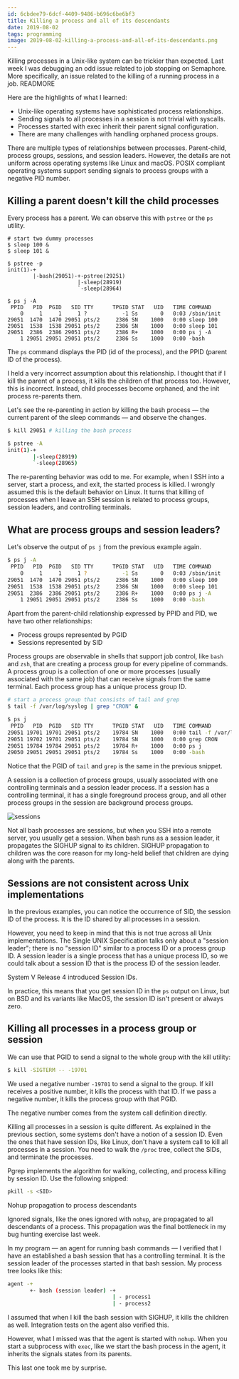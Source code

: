 ```yaml
---
id: 6cbdee79-6dcf-4409-9486-b696c6be6bf3
title: Killing a process and all of its descendants
date: 2019-08-02
tags: programming
image: 2019-08-02-killing-a-process-and-all-of-its-descendants.png
---
```


Killing processes in a Unix-like system can be trickier than expected. Last
week I was debugging an odd issue related to job stopping on Semaphore.
More specifically, an issue related to the killing of a running process in a
job. READMORE

Here are the highlights of what I learned:

- Unix-like operating systems have sophisticated process relationships.
- Sending signals to all processes in a session is not trivial with syscalls.
- Processes started with exec inherit their parent signal configuration.
- There are many challenges with handling orphaned process groups.

There are multiple types of relationships between processes. Parent-child,
process groups, sessions, and session leaders. However, the details are not
uniform across operating systems like Linux and macOS. POSIX compliant
operating systems support sending signals to process groups with a negative
PID number.

## Killing a parent doesn't kill the child processes

Every process has a parent. We can observe this with `pstree` or the `ps` utility.

``` shell
# start two dummy processes
$ sleep 100 &
$ sleep 101 &

$ pstree -p
init(1)-+
        |-bash(29051)-+-pstree(29251)
                      |-sleep(28919)
                      `-sleep(28964)

$ ps j -A
 PPID   PID  PGID   SID TTY      TPGID STAT   UID   TIME COMMAND
    0     1     1     1 ?           -1 Ss       0   0:03 /sbin/init
29051  1470  1470 29051 pts/2     2386 SN    1000   0:00 sleep 100
29051  1538  1538 29051 pts/2     2386 SN    1000   0:00 sleep 101
29051  2386  2386 29051 pts/2     2386 R+    1000   0:00 ps j -A
    1 29051 29051 29051 pts/2     2386 Ss    1000   0:00 -bash
```

The `ps` command displays the PID (id of the process), and the PPID (parent ID
of the process).

I held a very incorrect assumption about this relationship. I thought that if I
kill the parent of a process, it kills the children of that process too.
However, this is incorrect. Instead, child processes become orphaned, and the
init process re-parents them.

Let's see the re-parenting in action by killing the bash process — the current
parent of the sleep commands — and observe the changes.

``` bash
$ kill 29051 # killing the bash process

$ pstree -A
init(1)-+
        |-sleep(28919)
        `-sleep(28965)
```

The re-parenting behavior was odd to me. For example, when I SSH into a server,
start a process, and exit, the started process is killed. I wrongly assumed this
is the default behavior on Linux. It turns that killing of processes when I
leave an SSH session is related to process groups, session leaders, and
controlling terminals.

## What are process groups and session leaders?

Let's observe the output of `ps j` from the previous example again.

``` bash
$ ps j -A
 PPID   PID  PGID   SID TTY      TPGID STAT   UID   TIME COMMAND
    0     1     1     1 ?           -1 Ss       0   0:03 /sbin/init
29051  1470  1470 29051 pts/2     2386 SN    1000   0:00 sleep 100
29051  1538  1538 29051 pts/2     2386 SN    1000   0:00 sleep 101
29051  2386  2386 29051 pts/2     2386 R+    1000   0:00 ps j -A
    1 29051 29051 29051 pts/2     2386 Ss    1000   0:00 -bash
```

Apart from the parent-child relationship expressed by PPID and PID, we have two
other relationships:

- Process groups represented by PGID
- Sessions represented by SID

Process groups are observable in shells that support job control, like `bash`
and `zsh`, that are creating a process group for every pipeline of commands. A
process group is a collection of one or more processes (usually associated with
the same job) that can receive signals from the same terminal. Each process
group has a unique process group ID.

``` bash
# start a process group that consists of tail and grep
$ tail -f /var/log/syslog | grep "CRON" &

$ ps j
 PPID   PID  PGID   SID TTY      TPGID STAT   UID   TIME COMMAND
29051 19701 19701 29051 pts/2    19784 SN    1000   0:00 tail -f /var/log/syslog
29051 19702 19701 29051 pts/2    19784 SN    1000   0:00 grep CRON
29051 19784 19784 29051 pts/2    19784 R+    1000   0:00 ps j
29050 29051 29051 29051 pts/2    19784 Ss    1000   0:00 -bash
```

Notice that the PGID of `tail` and `grep` is the same in the previous snippet.

A session is a collection of process groups, usually associated with one
controlling terminals and a session leader process. If a session has a
controlling terminal, it has a single foreground process group, and all other
process groups in the session are background process groups.

![sessions](images/killing-a-process-and-all-of-its-descendants/sessions.png)

Not all bash processes are sessions, but when you SSH into a remote server, you
usually get a session. When bash runs as a session leader, it propagates the
SIGHUP signal to its children. SIGHUP propagation to children was the core
reason for my long-held belief that children are dying along with the parents.

## Sessions are not consistent across Unix implementations

In the previous examples, you can notice the occurrence of SID, the session ID
of the process. It is the ID shared by all processes in a session.

However, you need to keep in mind that this is not true across all Unix
implementations. The Single UNIX Specification talks only about a "session
leader"; there is no "session ID" similar to a process ID or a process group ID.
A session leader is a single process that has a unique process ID, so we could
talk about a session ID that is the process ID of the session leader.

System V Release 4 introduced Session IDs.

In practice, this means that you get session ID in the `ps` output on Linux, but
on BSD and its variants like MacOS, the session ID isn't present or always zero.

## Killing all processes in a process group or session

We can use that PGID to send a signal to the whole group with the kill utility:

``` bash
$ kill -SIGTERM -- -19701
```

We used a negative number `-19701` to send a signal to the group. If kill
receives a positive number, it kills the process with that ID. If we pass a
negative number, it kills the process group with that PGID.

The negative number comes from the system call definition directly.

Killing all processes in a session is quite different. As explained in the
previous section, some systems don't have a notion of a session ID. Even the
ones that have session IDs, like Linux, don't have a system call to kill all
processes in a session. You need to walk the `/proc` tree, collect the SIDs, and
terminate the processes.

Pgrep implements the algorithm for walking, collecting, and process killing by
session ID.  Use the following snipped:

``` bash
pkill -s <SID>
```
Nohup propagation to process descendants

Ignored signals, like the ones ignored with `nohup`, are propagated to all
descendants of a process. This propagation was the final bottleneck in my bug
hunting exercise last week.

In my program — an agent for running bash commands — I verified that I have an
established a bash session that has a controlling terminal. It is the session
leader of the processes started in that bash session. My process tree looks like
this:

``` bash
agent -+
       +- bash (session leader) -+
                                 | - process1
                                 | - process2
```

I assumed that when I kill the bash session with SIGHUP, it kills the children
as well. Integration tests on the agent also verified this.

However, what I missed was that the agent is started with `nohup`. When you
start a subprocess with `exec`, like we start the bash process in the agent, it
inherits the signals states from its parents.

This last one took me by surprise.
